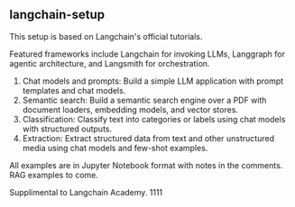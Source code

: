 ## langchain-setup

This setup is based on Langchain's official tutorials. 

Featured frameworks include Langchain for invoking LLMs, Langgraph for agentic architecture, and Langsmith for orchestration. 

1. Chat models and prompts: Build a simple LLM application with prompt templates and chat models.
2. Semantic search: Build a semantic search engine over a PDF with document loaders, embedding models, and vector stores.
3. Classification: Classify text into categories or labels using chat models with structured outputs.
4. Extraction: Extract structured data from text and other unstructured media using chat models and few-shot examples.

All examples are in Jupyter Notebook format with notes in the comments. RAG examples to come.

Supplimental to Langchain Academy. 1111
